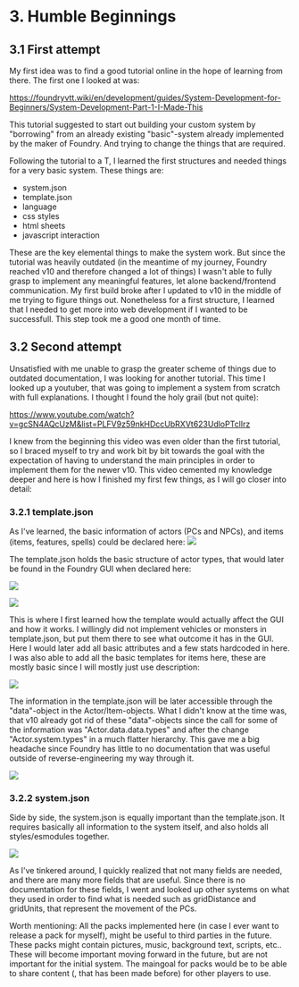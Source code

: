 # 3. Humble Beginnings
## 3.1 First attempt 

My first idea was to find a good tutorial online in the hope of learning from there.
The first one I looked at was: 

https://foundryvtt.wiki/en/development/guides/System-Development-for-Beginners/System-Development-Part-1-I-Made-This

This tutorial suggested to start out building your custom system by "borrowing" from an already existing "basic"-system already implemented by the maker of Foundry. And trying to change the things that are required.

Following the tutorial to a T, I learned the first structures and needed things for a very basic system. These things are:
- system.json
- template.json
- language
- css styles
- html sheets
- javascript interaction

These are the key elemental things to make the system work. But since the tutorial was heavily outdated (in the meantime of my journey, Foundry reached v10 and therefore changed a lot of things) I wasn't able to fully grasp to implement any meaningful features, let alone backend/frontend communication. My first build broke after I updated to v10 in the middle of me trying to figure things out. Nonetheless for a first structure, I learned that I needed to get more into web development if I wanted to be successfull. This step took me a good one month of time.

## 3.2 Second attempt

Unsatisfied with me unable to grasp the greater scheme of things due to outdated documentation, I was looking for another tutorial. This time I looked up a youtuber, that was going to implement a system from scratch with full explanations. I thought I found the holy grail (but not quite):

https://www.youtube.com/watch?v=gcSN4AQcUzM&list=PLFV9z59nkHDccUbRXVt623UdloPTclIrz

I knew from the beginning this video was even older than the first tutorial, so I braced myself to try and work bit by bit towards the goal with the expectation of having to understand the main principles in order to implement them for the newer v10. This video cemented my knowledge deeper and here is how I finished my first few things, as I will go closer into detail:

### 3.2.1 template.json

As I've learned, the basic information of actors (PCs and NPCs), and items (items, features, spells) could be declared here:
![](images/Pasted%20image%2020230211224751.png)

The template.json holds the basic structure of actor types, that would later be found in the Foundry GUI when declared here:

![](images/Pasted%20image%2020230211224925.png)

![](images/Pasted%20image%2020230211225005.png)

This is where I first learned how the template would actually affect the GUI and how it works. I willingly did not implement vehicles or monsters in template.json, but put them there to see what outcome it has in the GUI. Here I would later add all basic attributes and a few stats hardcoded in here.
I was also able to add all the basic templates for items here, these are mostly basic since I will mostly just use description:

![](images/Pasted%20image%2020230211225219.png)

The information in the template.json will be later accessible through the "data"-object in the Actor/Item-objects. What I didn't know at the time was, that v10 already got rid of these "data"-objects since the call for some of the information was "Actor.data.data.types" and after the change "Actor.system.types" in a much flatter hierarchy. This gave me a big headache since Foundry has little to no documentation that was useful outside of reverse-engineering my way through it.

![](images/Pasted%20image%2020230212000138.png)

### 3.2.2 system.json

Side by side, the system.json is equally important than the template.json. It requires basically all information to the system itself, and also holds all styles/esmodules together.



![](images/Pasted%20image%2020230212000159.png)

As I've tinkered around, I quickly realized that not many fields are needed, and there are many more fields that are useful. Since there is no documentation for these fields, I went and looked up other systems on what they used in order to find what is needed such as gridDistance and gridUnits, that represent the movement of the PCs. 

Worth mentioning: All the packs implemented here (in case I ever want to release a pack for myself), might be useful to third parties in the future. These packs might contain pictures, music, background text, scripts, etc.. These will become important moving forward in the future, but are not important for the initial system. The maingoal for packs would be to be able to share content (, that has been made before) for other players to use.
